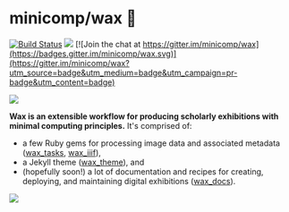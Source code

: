 # minicomp/wax 🐝

[![Build Status](https://travis-ci.org/mnyrop/wax.svg?branch=master)](https://travis-ci.org/mnyrop/wax) [![](https://img.shields.io/librariesio/github/mnyrop/wax.svg)](https://libraries.io/github/mnyrop/wax) [![Join the chat at https://gitter.im/minicomp/wax](https://badges.gitter.im/minicomp/wax.svg)](https://gitter.im/minicomp/wax?utm_source=badge&utm_medium=badge&utm_campaign=pr-badge&utm_content=badge) 


<a href="https://minicomp.github.io/wax/">
  <img src="https://raw.githubusercontent.com/minicomp/wiki/master/docs/assets/wax_screen.gif"/>
</a>



__Wax is an extensible workflow for producing scholarly exhibitions with minimal computing principles.__
It's comprised of:

- a few Ruby gems for processing image data and associated metadata ([wax_tasks](https://github.com/minicomp/wax_tasks/), [wax_iiif](https://github.com/minicomp/wax_iiif/)),
- a Jekyll theme ([wax_theme](https://github.com/minicomp/wax_theme/)), and 
- (hopefully soon!) a lot of documentation and recipes for creating, deploying, and maintaining digital exhibitions ([wax_docs](https://github.com/minicomp/wax_docs/)).

<a href="https://minicomp.github.io/wiki/assets/wax_workflow.jpeg">
  <img src="https://minicomp.github.io/wiki/assets/wax_workflow.jpeg"/>
</a>

